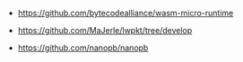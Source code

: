 
* https://github.com/bytecodealliance/wasm-micro-runtime


* https://github.com/MaJerle/lwpkt/tree/develop
* https://github.com/nanopb/nanopb

